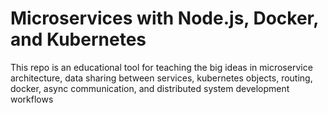 # Microservices with Node.js, Docker, and Kubernetes

This repo is an educational tool for teaching the big ideas in microservice architecture, data sharing between services, kubernetes objects, routing, docker, async communication, and distributed system development workflows
